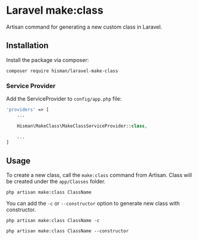 # Laravel make:class

Artisan command for generating a new custom class in Laravel.

## Installation

Install the package via composer:
```
composer require hisman/laravel-make-class
```

### Service Provider

Add the ServiceProvider to `config/app.php` file:

```php
'providers' => [
    ...

    Hisman\MakeClass\MakeClassServiceProvider::class,

    ...
]
```

## Usage
To create a new class, call the `make:class` command from Artisan. Class will be created under the `app/Classes` folder.
```
php artisan make:class ClassName
```
You can add the `-c` or `--constructor` option to generate new class with constructor.
```
php artisan make:class ClassName -c
```
```
php artisan make:class ClassName --constructor
```
